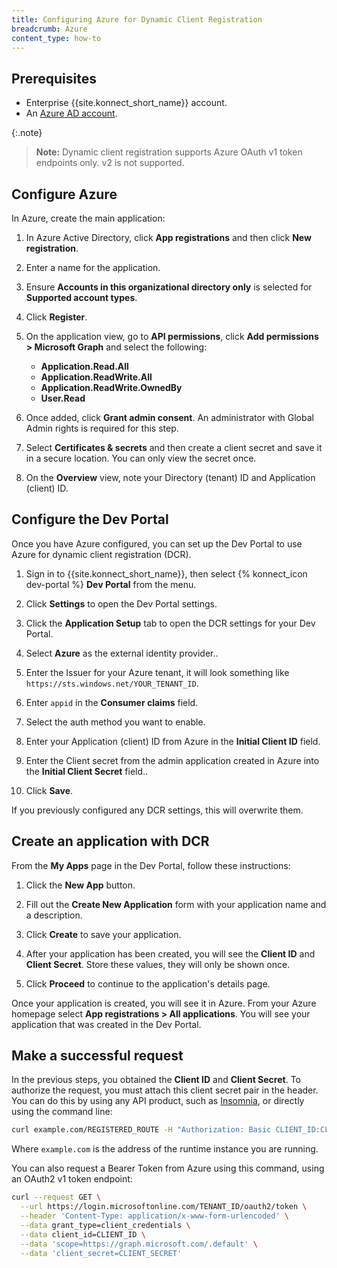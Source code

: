 ```yaml
---
title: Configuring Azure for Dynamic Client Registration
breadcrumb: Azure
content_type: how-to
---
```



## Prerequisites

* Enterprise {{site.konnect_short_name}} account.
* An [Azure AD account](https://portal.azure.com).

{:.note}
> **Note:** Dynamic client registration supports Azure OAuth v1 token endpoints only.
> v2 is not supported.

## Configure Azure

In Azure, create the main application:

1. In Azure Active Directory, click **App registrations** and then click **New registration**.

2. Enter a name for the application.
3. Ensure **Accounts in this organizational directory only** is selected for **Supported account types**.

4. Click **Register**.

4. On the application view, go to **API permissions**, click **Add permissions > Microsoft Graph** and select the following:
   * **Application.Read.All**
   * **Application.ReadWrite.All**
   * **Application.ReadWrite.OwnedBy**
   * **User.Read**

5. Once added, click **Grant admin consent**. An administrator with Global Admin rights is required for this step.

6. Select **Certificates & secrets** and then create a client secret and save it in a secure location. You can only view the secret once.

7. On the **Overview** view, note your Directory (tenant) ID and Application (client) ID.

## Configure the Dev Portal

Once you have Azure configured, you can set up the Dev Portal to use Azure for dynamic client registration (DCR).

1. Sign in to {{site.konnect_short_name}}, then select {% konnect_icon dev-portal %} **Dev Portal** from the menu.

2. Click **Settings** to open the Dev Portal settings.

3. Click the **Application Setup** tab to open the DCR settings for your Dev Portal.

4. Select **Azure** as the external identity provider..

5. Enter the Issuer for your Azure tenant, it will look something like `https://sts.windows.net/YOUR_TENANT_ID`.

6. Enter `appid` in the **Consumer claims** field.

7. Select the auth method you want to enable.

8. Enter your Application (client) ID from Azure in the **Initial Client ID** field.

9. Enter the Client secret from the admin application created in Azure into the **Initial Client Secret** field..

10. Click **Save**.

   If you previously configured any DCR settings, this will
   overwrite them.

## Create an application with DCR

<!-- vale off -->
From the **My Apps** page in the Dev Portal, follow these instructions:
<!-- vale on -->

1. Click the **New App** button.

2. Fill out the **Create New Application** form with your application name and a description.

3. Click **Create** to save your application.

4. After your application has been created, you will see the **Client ID** and **Client Secret**. 
   Store these values, they will only be shown once.
   
5. Click **Proceed** to continue to the application's details page.

Once your application is created, you will see it in Azure. From your Azure homepage select **App registrations > All applications**. You will see your application that was created in the Dev Portal.

## Make a successful request

In the previous steps, you obtained the **Client ID** and **Client Secret**. To authorize the request, you must attach this client secret pair in the header. You can do this by using any API product, such as [Insomnia](https://insomnia.rest/), or directly using the command line:

```sh
curl example.com/REGISTERED_ROUTE -H "Authorization: Basic CLIENT_ID:CLIENT_SECRET"
```

Where `example.com` is the address of the runtime instance you are running.

You can also request a Bearer Token from Azure using this command, 
using an OAuth2 v1 token endpoint:

```sh
curl --request GET \
  --url https://login.microsoftonline.com/TENANT_ID/oauth2/token \
  --header 'Content-Type: application/x-www-form-urlencoded' \
  --data grant_type=client_credentials \
  --data client_id=CLIENT_ID \
  --data 'scope=https://graph.microsoft.com/.default' \
  --data 'client_secret=CLIENT_SECRET'
```
